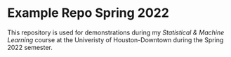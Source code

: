 # Example Repo Spring 2022

This repository is used for demonstrations during my *Statistical & Machine Learning* course at the Univeristy of Houston-Downtown during the Spring 2022 semester. 